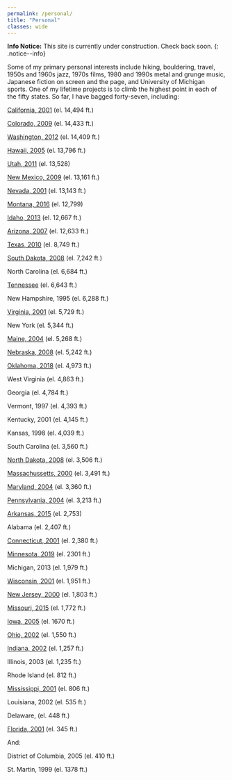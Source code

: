 ```yaml
---
permalink: /personal/
title: "Personal"
classes: wide
---
```


**Info Notice:** This site is currently under construction. Check back soon.
{: .notice--info}

Some of my primary personal interests include hiking, bouldering, travel, 1950s and 1960s jazz, 1970s films, 1980 and 1990s metal and grunge music, Japanese fiction on screen and the page, and University of Michigan sports. One of my lifetime projects is to climb the highest point in each of the fifty states. So far, I have bagged forty-seven, including:

[California, 2001](assets/images/cawhitney.jpe) (el. 14,494 ft.)

[Colorado, 2009](assets/images/CO.jpg) (el. 14,433 ft.)

[Washington, 2012](../assets/images/washington.jpg) (el. 14,409 ft.)

[Hawaii, 2005](../assets/images/hawaii.jpg) (el. 13,796 ft.)

[Utah, 2011](/assets/images/utah.jpg) (el. 13,528)

[New Mexico, 2009](/assets/images/nm.jpg) (el. 13,161 ft.)

[Nevada, 2001](/assets/images/nvboundary.jpe) (el. 13,143 ft.)

[Montana, 2016](/assets/images/montana_8-16.jpe) (el. 12,799)

[Idaho, 2013](/assets/images/idaho.jpe) (el. 12,667 ft.)

[Arizona, 2007](/assets/images/arizona.jpe) (el. 12,633 ft.)

[Texas, 2010](/assets/images/taxashigh_point.png) (el. 8,749 ft.)

[South Dakota, 2008](/assets/images/sdhipt.jpe) (el. 7,242 ft.)

North Carolina (el. 6,684 ft.)

[Tennessee](/assets/images/tnclingman.jpe) (el. 6,643 ft.)

New Hampshire, 1995 (el. 6,288 ft.)

[Virginia, 2001](/assets/images/mtrogers.jpe) (el. 5,729 ft.)

New York (el. 5,344 ft.)

[Maine, 2004](/assets/images/maine04.jpe) (el. 5,268 ft.)

[Nebraska, 2008](/assets/images/nebhipt.jpe) (el. 5,242 ft.)

[Oklahoma, 2018](/assets/images/oklahoma-high-point-2018-e1540489805613.jpg) (el. 4,973 ft.)

West Virginia (el. 4,863 ft.)

Georgia (el. 4,784 ft.)

Vermont, 1997 (el. 4,393 ft.)

Kentucky, 2001 (el. 4,145 ft.)

Kansas, 1998 (el. 4,039 ft.)

South Carolina (el. 3,560 ft.)

[North Dakota, 2008](/assets/images/ndhipt.jpe) (el. 3,506 ft.)

[Massachussetts, 2000](/assets/images/mamtgreylock.jpe) (el. 3,491 ft.)

[Maryland, 2004](/assets/images/mdhipoint.jpe) (el. 3,360 ft.)

[Pennsylvania, 2004](/assets/images/pahipoint02.jpe) (el. 3,213 ft.)

[Arkansas, 2015](/assets/images/arkansas_2015.jpe) (el. 2,753)

Alabama (el. 2,407 ft.)

[Connecticut, 2001](/assets/images/ctfrissell.jpe) (el. 2,380 ft.)

[Minnesota, 2019](/assets/images/minn.jpe) (el. 2301 ft.)

Michigan, 2013 (el. 1,979 ft.)

[Wisconsin, 2001](/assets/images/wisconsin.jpe) (el. 1,951 ft.)

[New Jersey, 2000](/assets/images/njkittatiny.jpe) (el. 1,803 ft.)

[Missouri, 2015](/assets/images/missouri.jpe) (el. 1,772 ft.)

[Iowa, 2005](/assets/images/iowahipoint10-04.jpe) (el. 1670 ft.)

[Ohio, 2002](/assets/images/ohio.jpe) (el. 1,550 ft.)

[Indiana, 2002](/assets/images/dani_indiana_summit_3.jpe) (el. 1,257 ft.)

Illinois, 2003 (el. 1,235 ft.) 

Rhode Island (el. 812 ft.)

[Mississippi, 2001](/assets/images/miss.jpe) (el. 806 ft.)

Louisiana, 2002 (el. 535 ft.)

Delaware, (el. 448 ft.)

[Florida, 2001](/assets/images/florida.jpe) (el. 345 ft.)



And:

District of Columbia, 2005 (el. 410 ft.)

St. Martin, 1999 (el. 1378 ft.)

